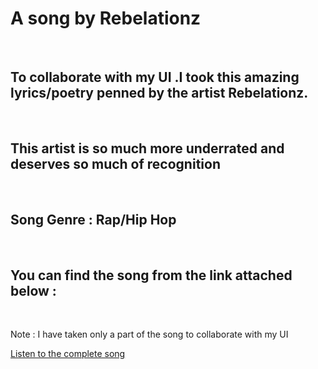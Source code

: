 # A song by Rebelationz
<br>

## To collaborate with my UI .I took this amazing lyrics/poetry penned by the artist Rebelationz. 
<br>

## This artist is so much more underrated and deserves so much of recognition
<br>

## Song Genre : Rap/Hip Hop
<br>

## You can find the song from the link attached below : 
<br>

Note : I have taken only a part of the song to collaborate with my UI
<br>

<a href ="https://open.spotify.com/track/2lLOs4nE0noD05DTlGXDXS?si=f6b072da95b8499c">Listen to the complete song</a>
